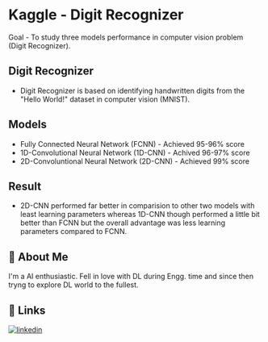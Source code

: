 
# Kaggle - Digit Recognizer

Goal - To study three models performance in computer vision problem (Digit Recognizer).


## Digit Recognizer

- Digit Recognizer is based on identifying handwritten digits from the "Hello World!" dataset in computer vision (MNIST).


## Models

- Fully Connected Neural Network (FCNN) - Achieved 95-96% score
- 1D-Convolutional Neural Network (1D-CNN) - Achived 96-97% score
- 2D-Convoluntional Neural Network (2D-CNN) - Achieved 99% score



## Result

- 2D-CNN performed far better in comparision to other two models with least learning parameters whereas 1D-CNN though performed a little bit better than FCNN but the overall advantage was less learning parameters compared to FCNN.

## 🚀 About Me
I'm a AI enthusiastic. Fell in love with DL during Engg. time and since then tryng to explore DL world to the fullest.



## 🔗 Links

[![linkedin](https://img.shields.io/badge/linkedin-0A66C2?style=for-the-badge&logo=linkedin&logoColor=white)](https://www.linkedin.com/in/pratik-davidson-107732215/)

